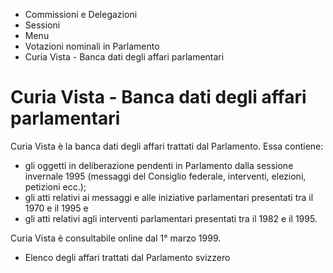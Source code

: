   * Commissioni e Delegazioni
  * Sessioni
  * Menu
  * Votazioni nominali in Parlamento
  * Curia Vista - Banca dati degli affari parlamentari

#  Curia Vista - Banca dati degli affari parlamentari

Curia Vista è la banca dati degli affari trattati dal Parlamento. Essa
contiene:

  * gli oggetti in deliberazione pendenti in Parlamento dalla sessione invernale 1995 (messaggi del Consiglio federale, interventi, elezioni, petizioni ecc.);
  * gli atti relativi ai messaggi e alle iniziative parlamentari presentati tra il 1970 e il 1995 e
  * gli atti relativi agli interventi parlamentari presentati tra il 1982 e il 1995. 

Curia Vista è consultabile online dal 1° marzo 1999.

  * Elenco degli affari trattati dal Parlamento svizzero

